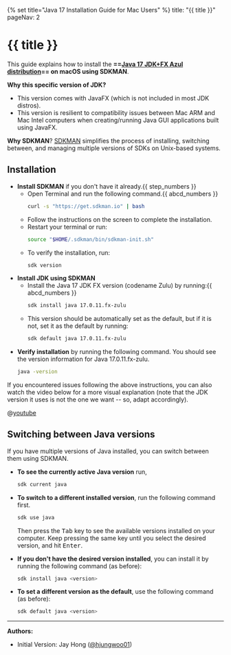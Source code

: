{% set title="Java 17 Installation Guide for Mac Users" %}
<frontmatter>
  title: "{{ title }}"
  pageNav: 2
</frontmatter>

# {{ title }}

This guide explains how to install the **==[Java 17 JDK+FX Azul distribution](https://www.azul.com/downloads/?version=java-17-lts&os=macos&package=jdk-fx#zulu)== on macOS using SDKMAN**.

**Why this specific version of JDK?**

* This version comes with <tooltip content="a Java framework used to develop Java GUI programs">JavaFX</tooltip> (which is not included in most <popover content="'distros' is a shorter term for 'distributions'. So, 'JDK distros' are different versions or implementations of the Java Development Kit (JDK) e.g., Oracle JDK, OpenJDK, Azul JDKs etc.">JDK distros</popover>).
* This version is resilient to <tooltip content="e.g., a GUI created using an ARM Mac might not work on an Intel Mac, and vice versa">compatibility issues between Mac ARM and Mac Intel computers</tooltip>  when creating/running Java GUI applications built using JavaFX.

**Why SDKMAN**? [SDKMAN](https://sdkman.io/) simplifies the process of installing, switching between, and managing multiple versions of <tooltip content="Software Development Kits e.g., JDK for Java">SDKs</tooltip> on Unix-based systems.

## Installation

* **Install SDKMAN** if you don't have it already.{{ step_numbers }}
   * Open Terminal and run the following command.{{ abcd_numbers }}
     ```bash
     curl -s "https://get.sdkman.io" | bash
     ```
   * Follow the instructions on the screen to complete the installation.
   * Restart your terminal or run:
     ```bash
     source "$HOME/.sdkman/bin/sdkman-init.sh"
     ```
   * To verify the installation, run:
     ```bash
     sdk version
     ```
* **Install JDK using SDKMAN**
   * Install the Java 17 JDK FX version (codename Zulu) by running:{{ abcd_numbers }}
     ```bash
     sdk install java 17.0.11.fx-zulu
     ```
   * This version should be automatically set as the default, but if it is not, set it as the default by running:
     ```bash
     sdk default java 17.0.11.fx-zulu
     ```
* **Verify installation** by running the following command. You should see the version information for Java 17.0.11.fx-zulu.
   ```bash
   java -version
   ```

<box type="info" seamless>

If you encountered issues following the above instructions, you can also watch the video below for a more visual explanation (note that the JDK version it uses is not the one we want -- so, adapt accordingly).

<panel type="seamless" header="video: using SDKMAN to install multiple Java versions" peek>

@[youtube](5cc8IZRvRcI)

</panel>
<p/>

<!-- ======================================================================= -->

## Switching between Java versions

If you have multiple versions of Java installed, you can switch between them using SDKMAN.

* **To see the currently active Java version** run,
  ```bash
  sdk current java
  ```
* **To switch to a different installed version**, run the following command first.
  ```bash
  sdk use java
  ```
  Then press the <kbd>Tab</kbd> key to see the available versions installed on your computer. Keep pressing the same key until you select the desired version, and hit <kbd>Enter</kbd>.<p/>
* **If you don't have the desired version installed**, you can install it by running the following command (as before):
  ```bash
  sdk install java <version>
  ```
* **To set a different version as the default**, use the following command (as before):
  ```bash
  sdk default java <version>
  ```

--------------------------------------------------------------------------------

**Authors:**
* Initial Version: Jay Hong ([@hjungwoo01](https://github.com/hjungwoo01))
